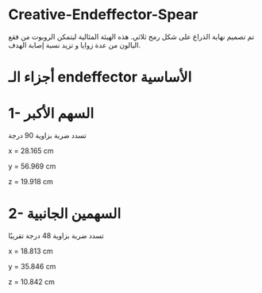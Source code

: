 # Creative-Endeffector-Spear

تم تصميم نهاية الذراع على شكل رمح ثلاثي. هذه الهيئة المثالية ليتمكن الروبوت من فقع البالون من عدة زوايا
و تزيد  نسبة إصابة الهدف.

# أجزاء الـ endeffector الأساسية

# 1- السهم الأكبر
تسدد ضربة بزاوية 90 درجة

x = 28.165 cm

y = 56.969 cm

z = 19.918 cm

# 2- السهمين الجانبية
تسدد ضربة بزاوية 48 درجة تقريبًا

x = 18.813 cm

y = 35.846 cm

z = 10.842 cm
